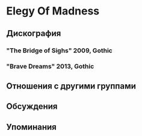 # Elegy Of Madness



## Дискография

### "The Bridge of Sighs" 2009, Gothic



### "Brave Dreams" 2013, Gothic




## Отношения с другими группами


## Обсуждения


## Упоминания


